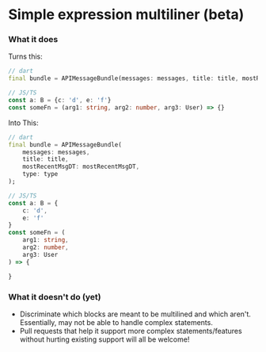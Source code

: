 # Simple expression multiliner (beta)

### What it does

Turns this:
```dart
// dart
final bundle = APIMessageBundle(messages: messages, title: title, mostRecentMsgDT: mostRecentMsgDT, type: type);
```
```ts
// JS/TS
const a: B = {c: 'd', e: 'f'}
const someFn = (arg1: string, arg2: number, arg3: User) => {}
```

Into This:
```dart
// dart
final bundle = APIMessageBundle(
	messages: messages,
	title: title,
	mostRecentMsgDT: mostRecentMsgDT,
	type: type
);
```
```ts
// JS/TS
const a: B = {
	c: 'd',
	e: 'f'
}
const someFn = (
	arg1: string,
	arg2: number,
	arg3: User
) => {

}
```

### What it doesn't do (yet)

- Discriminate which blocks are meant to be multilined and which aren't. Essentially, may not be able to handle complex statements.
- Pull requests that help it support more complex statements/features without hurting existing support will all be welcome!
